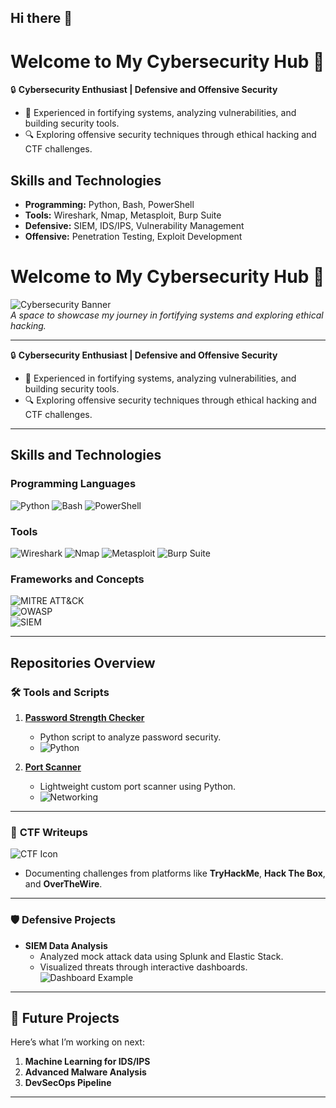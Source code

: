 ## Hi there 👋

# Welcome to My Cybersecurity Hub 👋  

🔒 **Cybersecurity Enthusiast | Defensive and Offensive Security**  
- 🌟 Experienced in fortifying systems, analyzing vulnerabilities, and building security tools.  
- 🔍 Exploring offensive security techniques through ethical hacking and CTF challenges.  

## Skills and Technologies  
- **Programming:** Python, Bash, PowerShell  
- **Tools:** Wireshark, Nmap, Metasploit, Burp Suite  
- **Defensive:** SIEM, IDS/IPS, Vulnerability Management  
- **Offensive:** Penetration Testing, Exploit Development  

# Welcome to My Cybersecurity Hub 👋  

![Cybersecurity Banner](https://via.placeholder.com/800x200?text=Cybersecurity+Hub)  
*A space to showcase my journey in fortifying systems and exploring ethical hacking.*

---

🔒 **Cybersecurity Enthusiast | Defensive and Offensive Security**  
- 🌟 Experienced in fortifying systems, analyzing vulnerabilities, and building security tools.  
- 🔍 Exploring offensive security techniques through ethical hacking and CTF challenges.  

---

## Skills and Technologies  

### Programming Languages  
![Python](https://img.shields.io/badge/-Python-3776AB?logo=python&logoColor=white&style=for-the-badge)
![Bash](https://img.shields.io/badge/-Bash-4EAA25?logo=gnubash&logoColor=white&style=for-the-badge)
![PowerShell](https://img.shields.io/badge/-PowerShell-5391FE?logo=powershell&logoColor=white&style=for-the-badge)

### Tools  
![Wireshark](https://img.shields.io/badge/-Wireshark-1679A7?logo=wireshark&logoColor=white&style=for-the-badge)
![Nmap](https://img.shields.io/badge/-Nmap-0078D7?style=for-the-badge)
![Metasploit](https://img.shields.io/badge/-Metasploit-326C99?style=for-the-badge)
![Burp Suite](https://img.shields.io/badge/-Burp_Suite-FF5A00?logo=burpsuite&logoColor=white&style=for-the-badge)

### Frameworks and Concepts  
![MITRE ATT&CK](https://img.shields.io/badge/-MITRE_ATT&CK-005AAA?style=for-the-badge)  
![OWASP](https://img.shields.io/badge/-OWASP-000000?style=for-the-badge)  
![SIEM](https://img.shields.io/badge/-SIEM_Tools-0078D7?style=for-the-badge)  

---

## Repositories Overview  

### 🛠 **Tools and Scripts**  
1. **[Password Strength Checker](#)**  
   - Python script to analyze password security.  
   - ![Python](https://img.shields.io/badge/-Python-3776AB?logo=python&logoColor=white&style=for-the-badge)  

2. **[Port Scanner](#)**  
   - Lightweight custom port scanner using Python.  
   - ![Networking](https://img.shields.io/badge/-Networking-29ABE2?style=for-the-badge)  

---

### 🚩 **CTF Writeups**  
![CTF Icon](https://via.placeholder.com/400x100?text=TryHackMe+and+Hack+The+Box+Writeups)  
- Documenting challenges from platforms like **TryHackMe**, **Hack The Box**, and **OverTheWire**.  

---

### 🛡 **Defensive Projects**  
- **SIEM Data Analysis**  
  - Analyzed mock attack data using Splunk and Elastic Stack.  
  - Visualized threats through interactive dashboards.  
  ![Dashboard Example](https://via.placeholder.com/400x200?text=Sample+Dashboard)  

---

## 🚀 Future Projects  
Here’s what I’m working on next:  
1. **Machine Learning for IDS/IPS**  
2. **Advanced Malware Analysis**  
3. **DevSecOps Pipeline**  

---



<!--
**Apurva-1701/Apurva-1701** is a ✨ _special_ ✨ repository because its `README.md` (this file) appears on your GitHub profile.

Here are some ideas to get you started:

- 🔭 I’m currently working on ...
- 🌱 I’m currently learning ...
- 👯 I’m looking to collaborate on ...
- 🤔 I’m looking for help with ...
- 💬 Ask me about ...
- 📫 How to reach me: ...
- 😄 Pronouns: ...
- ⚡ Fun fact: ...
-->
